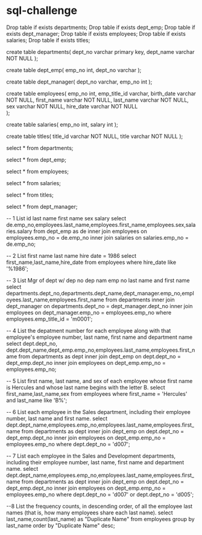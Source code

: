# sql-challenge

Drop table if exists departments;
Drop table if exists dept_emp;
Drop table if exists dept_manager;
Drop table if exists employees;
Drop table if exists salaries;
Drop table if exists titles;

create table departments(
	dept_no varchar primary key,
	dept_name varchar NOT NULL
);

create table dept_emp(
	emp_no int,
	dept_no varchar
);


create table dept_manager(
	dept_no varchar,
	emp_no int
);

create table employees(
	emp_no int,
	emp_title_id varchar,
	birth_date varchar NOT NULL,
	first_name varchar NOT NULL,
	last_name varchar NOT NULL,
	sex varchar NOT NULL,
	hire_date varchar NOT NULL	
);

create table salaries(
	emp_no int,
	salary int
);



create table titles(
	title_id varchar NOT NULL,
	title varchar NOT NULL
);

select *
from departments;

select *
from dept_emp;

select *
from employees;

select *
from salaries;

select *
from titles;

select *
from dept_manager;

-- 1 List id last name first name sex salary
select de.emp_no,employees.last_name,employees.first_name,employees.sex,salaries.salary
from dept_emp as de
inner join employees on
employees.emp_no = de.emp_no
inner join salaries on
salaries.emp_no = de.emp_no;

-- 2 List first name last name hire date = 1986
select first_name,last_name,hire_date
from employees
where hire_date like '%1986';

-- 3 List Mgr of dept w/ dep no dep nam emp no last name and first name
select departments.dept_no,departments.dept_name,dept_manager.emp_no,employees.last_name,employees.first_name
from departments
inner join dept_manager on
departments.dept_no = dept_manager.dept_no
inner join employees on
dept_manager.emp_no = employees.emp_no
where employees.emp_title_id = 'm0001';

-- 4 List the depatment number for each employee along with that employee's employee number, last name, first name and department name
select dept.dept_no, dept.dept_name,dept_emp.emp_no,employees.last_name,employees.first_name
from departments as dept
inner join dept_emp on
dept.dept_no = dept_emp.dept_no
inner join employees on 
dept_emp.emp_no = employees.emp_no;

-- 5 List first name, last name, and sex of each employee whose first name is Hercules and whose last name begins with the letter B.
select first_name,last_name,sex
from employees
where first_name = 'Hercules'
and last_name like 'B%';

-- 6  List each employee in the Sales department, including their employee number, last name and first name.
select dept.dept_name,employees.emp_no,employees.last_name,employees.first_name
from departments as dept
inner join dept_emp on
dept.dept_no = dept_emp.dept_no
inner join employees on
dept_emp.emp_no = employees.emp_no
where dept.dept_no = 'd007';

-- 7  List each employee in the Sales and Development departments, including their employee number, last name, first name and department name.
select dept.dept_name,employees.emp_no,employees.last_name,employees.first_name
from departments as dept
inner join dept_emp on
dept.dept_no = dept_emp.dept_no
inner join employees on
dept_emp.emp_no = employees.emp_no
where dept.dept_no = 'd007'
or dept.dept_no = 'd005';

--8 List the frequency counts, in descending order, of all the employee last names (that is, how many employees share each last name).
select last_name,count(last_name) as "Duplicate Name"
from employees
group by last_name
order by "Duplicate Name" desc;

